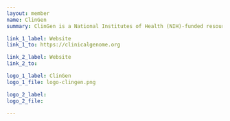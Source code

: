 ```yaml
---
layout: member
name: ClinGen
summary: ClinGen is a National Institutes of Health (NIH)-funded resource dedicated to building a central resource that defines the clinical relevance of genes and variants for use in precision medicine and research.

link_1_label: Website
link_1_to: https://clinicalgenome.org

link_2_label: Website
link_2_to:

logo_1_label: ClinGen
logo_1_file: logo-clingen.png

logo_2_label:
logo_2_file:

---
```


